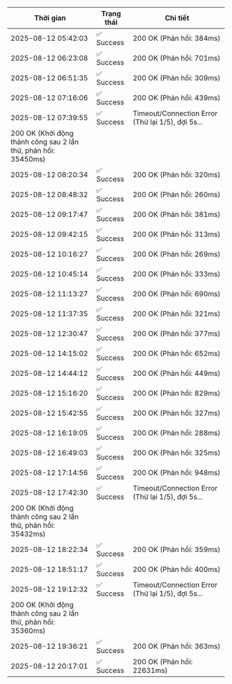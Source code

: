 | Thời gian | Trạng thái | Chi tiết |
|---|---|---|
| 2025-08-12 05:42:03 | ✅ Success | 200 OK (Phản hồi: 384ms) |
| 2025-08-12 06:23:08 | ✅ Success | 200 OK (Phản hồi: 701ms) |
| 2025-08-12 06:51:35 | ✅ Success | 200 OK (Phản hồi: 309ms) |
| 2025-08-12 07:16:06 | ✅ Success | 200 OK (Phản hồi: 439ms) |
| 2025-08-12 07:39:55 | ✅ Success | Timeout/Connection Error (Thử lại 1/5), đợi 5s...
200 OK (Khởi động thành công sau 2 lần thử, phản hồi: 35450ms) |
| 2025-08-12 08:20:34 | ✅ Success | 200 OK (Phản hồi: 320ms) |
| 2025-08-12 08:48:32 | ✅ Success | 200 OK (Phản hồi: 260ms) |
| 2025-08-12 09:17:47 | ✅ Success | 200 OK (Phản hồi: 381ms) |
| 2025-08-12 09:42:15 | ✅ Success | 200 OK (Phản hồi: 313ms) |
| 2025-08-12 10:16:27 | ✅ Success | 200 OK (Phản hồi: 269ms) |
| 2025-08-12 10:45:14 | ✅ Success | 200 OK (Phản hồi: 333ms) |
| 2025-08-12 11:13:27 | ✅ Success | 200 OK (Phản hồi: 690ms) |
| 2025-08-12 11:37:35 | ✅ Success | 200 OK (Phản hồi: 321ms) |
| 2025-08-12 12:30:47 | ✅ Success | 200 OK (Phản hồi: 377ms) |
| 2025-08-12 14:15:02 | ✅ Success | 200 OK (Phản hồi: 652ms) |
| 2025-08-12 14:44:12 | ✅ Success | 200 OK (Phản hồi: 449ms) |
| 2025-08-12 15:16:20 | ✅ Success | 200 OK (Phản hồi: 829ms) |
| 2025-08-12 15:42:55 | ✅ Success | 200 OK (Phản hồi: 327ms) |
| 2025-08-12 16:19:05 | ✅ Success | 200 OK (Phản hồi: 288ms) |
| 2025-08-12 16:49:03 | ✅ Success | 200 OK (Phản hồi: 325ms) |
| 2025-08-12 17:14:56 | ✅ Success | 200 OK (Phản hồi: 948ms) |
| 2025-08-12 17:42:30 | ✅ Success | Timeout/Connection Error (Thử lại 1/5), đợi 5s...
200 OK (Khởi động thành công sau 2 lần thử, phản hồi: 35432ms) |
| 2025-08-12 18:22:34 | ✅ Success | 200 OK (Phản hồi: 359ms) |
| 2025-08-12 18:51:17 | ✅ Success | 200 OK (Phản hồi: 400ms) |
| 2025-08-12 19:12:32 | ✅ Success | Timeout/Connection Error (Thử lại 1/5), đợi 5s...
200 OK (Khởi động thành công sau 2 lần thử, phản hồi: 35360ms) |
| 2025-08-12 19:36:21 | ✅ Success | 200 OK (Phản hồi: 363ms) |
| 2025-08-12 20:17:01 | ✅ Success | 200 OK (Phản hồi: 22631ms) |
